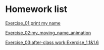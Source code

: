 # Homework list
[Exercise_01:print my name](https://github.com/dadiancjw/compuational_physics_N2015301890053/blob/master/exercise01.py)

[Exercise_02:my_moving_name_animation](https://github.com/dadiancjw/compuational_physics_N2015301890053/blob/master/my_walking_name_code.py)

[Exercise_03:after-class work:Exercise_1.1&1.6](http://www.jianshu.com/p/c62478ab6f2d)
